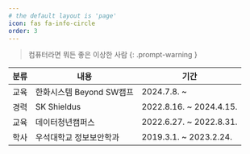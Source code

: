 ```yaml
---
# the default layout is 'page'
icon: fas fa-info-circle
order: 3
---
```


> 컴퓨터라면 뭐든 좋은 이상한 사람
{: .prompt-warning }

|분류|내용|기간|
|-|-|-|
|교육|한화시스템 Beyond SW캠프|2024.7.8. ~ |
|경력|SK Shieldus|2022.8.16. ~ 2024.4.15.|
|교육|데이터청년캠퍼스|2022.6.27. ~ 2022.8.31.|
|학사|우석대학교 정보보안학과|2019.3.1. ~ 2023.2.24.|
